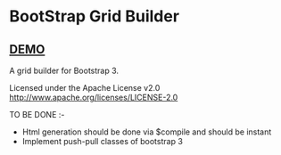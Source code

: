 <h1>BootStrap Grid Builder</h1>

<h2><a href="http://jaykanakiya.com/bootstrap-grid-builder/" title="bootstrap layout generator">DEMO</a></h2>

A grid builder for Bootstrap 3.

Licensed under the Apache License v2.0
http://www.apache.org/licenses/LICENSE-2.0

<!-- For 2.3.3 Refer http://jaykanakiya.com/bootstrap-grid-builder-2-3-2/-->

TO BE DONE :-
<ul>
  <li>Html generation should be done via $compile and should be instant</li>
  <li>Implement push-pull classes of bootstrap 3</li>
</ul>